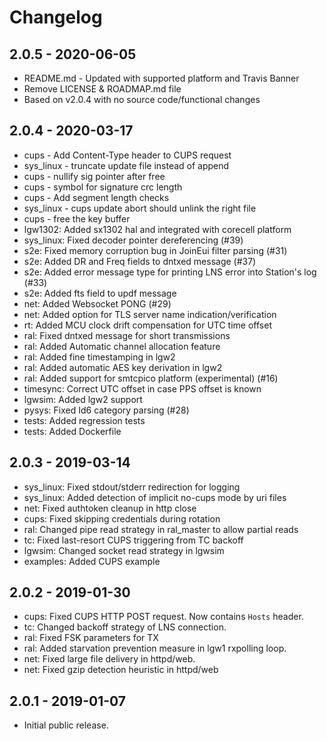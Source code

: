 # Changelog

## 2.0.5 - 2020-06-05
* README.md - Updated with supported platform and Travis Banner
* Remove LICENSE & ROADMAP.md file
* Based on v2.0.4 with no source code/functional changes

## 2.0.4 - 2020-03-17
* cups - Add Content-Type header to CUPS request
* sys_linux - truncate update file instead of append
* cups - nullify sig pointer after free
* cups - symbol for signature crc length
* cups - Add segment length checks
* sys_linux - cups update abort should unlink the right file
* cups - free the key buffer
* lgw1302: Added sx1302 hal and integrated with corecell platform
* sys_linux: Fixed decoder pointer dereferencing (#39)
* s2e: Fixed memory corruption bug in JoinEui filter parsing (#31)
* s2e: Added DR and Freq fields to dntxed message (#37)
* s2e: Added error message type for printing LNS error into Station's log (#33)
* s2e: Added fts field to updf message
* net: Added Websocket PONG (#29)
* net: Added option for TLS server name indication/verification
* rt: Added MCU clock drift compensation for UTC time offset
* ral: Fixed dntxed message for short transmissions
* ral: Added Automatic channel allocation feature
* ral: Added fine timestamping in lgw2
* ral: Added automatic AES key derivation in lgw2
* ral: Added support for smtcpico platform (experimental) (#16)
* timesync: Correct UTC offset in case PPS offset is known
* lgwsim: Added lgw2 support
* pysys: Fixed Id6 category parsing (#28)
* tests: Added regression tests
* tests: Added Dockerfile

## 2.0.3 - 2019-03-14

* sys_linux: Fixed stdout/stderr redirection for logging
* sys_linux: Added detection of implicit no-cups mode by uri files
* net: Fixed authtoken cleanup in http close
* cups: Fixed skipping credentials during rotation
* ral: Changed pipe read strategy in ral_master to allow partial reads
* tc: Fixed last-resort CUPS triggering from TC backoff
* lgwsim: Changed socket read strategy in lgwsim
* examples: Added CUPS example

## 2.0.2 - 2019-01-30

* cups: Fixed CUPS HTTP POST request. Now contains `Hosts` header.
* tc: Changed backoff strategy of LNS connection.
* ral: Fixed FSK parameters for TX
* ral: Added starvation prevention measure in lgw1 rxpolling loop.
* net: Fixed large file delivery in httpd/web.
* net: Fixed gzip detection heuristic in httpd/web

## 2.0.1 - 2019-01-07

* Initial public release.
